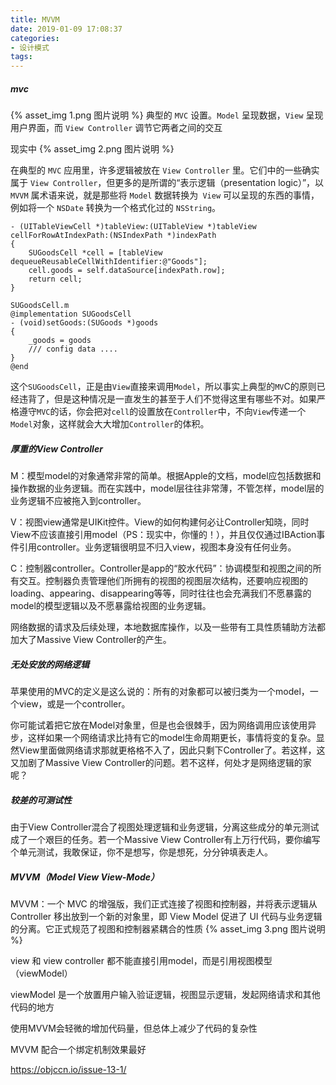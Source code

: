 ```yaml
---
title: MVVM
date: 2019-01-09 17:08:37
categories:
- 设计模式
tags:
---
```


##### mvc
{% asset_img 1.png 图片说明 %}
典型的 `MVC` 设置。`Model` 呈现数据，`View` 呈现用户界面，而 `View Controller` 调节它两者之间的交互

现实中
{% asset_img 2.png 图片说明 %}

在典型的 `MVC` 应用里，许多逻辑被放在 `View Controller` 里。它们中的一些确实属于 `View Controller`，但更多的是所谓的“表示逻辑（presentation logic）”，以 `MVVM` 属术语来说，就是那些将 `Model` 数据转换为` View` 可以呈现的东西的事情，例如将一个 `NSDate` 转换为一个格式化过的 `NSString`。


```
- (UITableViewCell *)tableView:(UITableView *)tableView cellForRowAtIndexPath:(NSIndexPath *)indexPath
{
    SUGoodsCell *cell = [tableView dequeueReusableCellWithIdentifier:@"Goods"];
    cell.goods = self.dataSource[indexPath.row];
    return cell;
}

```
```
SUGoodsCell.m
@implementation SUGoodsCell
- (void)setGoods:(SUGoods *)goods
{
    _goods = goods
    /// config data ....
}
@end
```

这个`SUGoodsCell`，正是由`View`直接来调用`Model`，所以事实上典型的`MV`C的原则已经违背了，但是这种情况是一直发生的甚至于人们不觉得这里有哪些不对。如果严格遵守`MVC`的话，你会把对`cell`的设置放在`Controller`中，不向`View`传递一个`Model`对象，这样就会大大增加`Controller`的体积。

##### 厚重的View Controller

M：模型model的对象通常非常的简单。根据Apple的文档，model应包括数据和操作数据的业务逻辑。而在实践中，model层往往非常薄，不管怎样，model层的业务逻辑不应被拖入到controller。

V：视图view通常是UIKit控件。View的如何构建何必让Controller知晓，同时View不应该直接引用model（PS：现实中，你懂的！），并且仅仅通过IBAction事件引用controller。业务逻辑很明显不归入view，视图本身没有任何业务。

C：控制器controller。Controller是app的“胶水代码”：协调模型和视图之间的所有交互。控制器负责管理他们所拥有的视图的视图层次结构，还要响应视图的loading、appearing、disappearing等等，同时往往也会充满我们不愿暴露的model的模型逻辑以及不愿暴露给视图的业务逻辑。

网络数据的请求及后续处理，本地数据库操作，以及一些带有工具性质辅助方法都加大了Massive View Controller的产生。

##### 无处安放的网络逻辑

苹果使用的MVC的定义是这么说的：所有的对象都可以被归类为一个model，一个view，或是一个controller。

你可能试着把它放在Model对象里，但是也会很棘手，因为网络调用应该使用异步，这样如果一个网络请求比持有它的model生命周期更长，事情将变的复杂。显然View里面做网络请求那就更格格不入了，因此只剩下Controller了。若这样，这又加剧了Massive View Controller的问题。若不这样，何处才是网络逻辑的家呢？

##### 较差的可测试性

由于View Controller混合了视图处理逻辑和业务逻辑，分离这些成分的单元测试成了一个艰巨的任务。若一个Massive View Controller有上万行代码，要你编写个单元测试，我敢保证，你不是想写，你是想死，分分钟填表走人。

##### MVVM（Model View View-Mode）
MVVM：一个 MVC 的增强版，我们正式连接了视图和控制器，并将表示逻辑从 Controller 移出放到一个新的对象里，即 View Model
促进了 UI 代码与业务逻辑的分离。它正式规范了视图和控制器紧耦合的性质
{% asset_img 3.png 图片说明 %}

view 和 view controller 都不能直接引用model，而是引用视图模型（viewModel）

viewModel 是一个放置用户输入验证逻辑，视图显示逻辑，发起网络请求和其他代码的地方

使用MVVM会轻微的增加代码量，但总体上减少了代码的复杂性

MVVM 配合一个绑定机制效果最好

https://objccn.io/issue-13-1/

